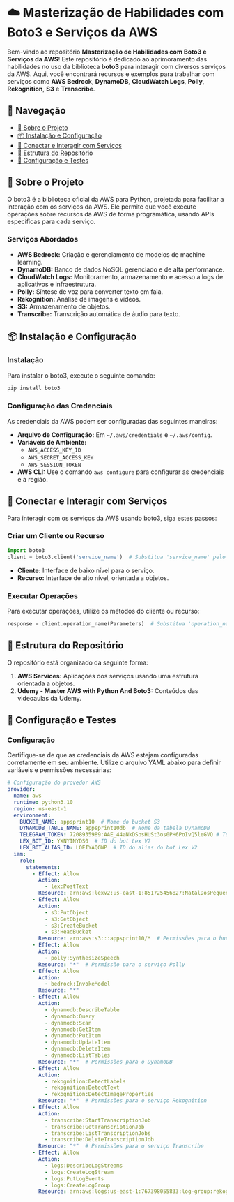 # ☁️ Masterização de Habilidades com Boto3 e Serviços da AWS

Bem-vindo ao repositório **Masterização de Habilidades com Boto3 e Serviços da AWS**! Este repositório é dedicado ao aprimoramento das habilidades no uso da biblioteca **boto3** para interagir com diversos serviços da AWS. Aqui, você encontrará recursos e exemplos para trabalhar com serviços como **AWS Bedrock**, **DynamoDB**, **CloudWatch Logs**, **Polly**, **Rekognition**, **S3** e **Transcribe**.

## 📌 Navegação

- [📝 Sobre o Projeto](#sobre-o-projeto)
- [📦 Instalação e Configuração](#instalação-e-configuração)
- [🔗 Conectar e Interagir com Serviços](#conectar-e-interagir-com-serviços)
- [📁 Estrutura do Repositório](#estrutura-do-repositório)
- [🔧 Configuração e Testes](#configuração-e-testes)

## 📝 Sobre o Projeto

O boto3 é a biblioteca oficial da AWS para Python, projetada para facilitar a interação com os serviços da AWS. Ele permite que você execute operações sobre recursos da AWS de forma programática, usando APIs específicas para cada serviço.

### Serviços Abordados

- **AWS Bedrock:** Criação e gerenciamento de modelos de machine learning.
- **DynamoDB:** Banco de dados NoSQL gerenciado e de alta performance.
- **CloudWatch Logs:** Monitoramento, armazenamento e acesso a logs de aplicativos e infraestrutura.
- **Polly:** Síntese de voz para converter texto em fala.
- **Rekognition:** Análise de imagens e vídeos.
- **S3:** Armazenamento de objetos.
- **Transcribe:** Transcrição automática de áudio para texto.

## 📦 Instalação e Configuração

### Instalação

Para instalar o boto3, execute o seguinte comando:

```bash
pip install boto3
```

### Configuração das Credenciais

As credenciais da AWS podem ser configuradas das seguintes maneiras:

- **Arquivo de Configuração:** Em `~/.aws/credentials` e `~/.aws/config`.
- **Variáveis de Ambiente:**
  - `AWS_ACCESS_KEY_ID`
  - `AWS_SECRET_ACCESS_KEY`
  - `AWS_SESSION_TOKEN`
- **AWS CLI:** Use o comando `aws configure` para configurar as credenciais e a região.

## 🔗 Conectar e Interagir com Serviços

Para interagir com os serviços da AWS usando boto3, siga estes passos:

### Criar um Cliente ou Recurso

```python
import boto3
client = boto3.client('service_name')  # Substitua 'service_name' pelo nome do serviço desejado
```

- **Cliente:** Interface de baixo nível para o serviço.
- **Recurso:** Interface de alto nível, orientada a objetos.

### Executar Operações

Para executar operações, utilize os métodos do cliente ou recurso:

```python
response = client.operation_name(Parameters)  # Substitua 'operation_name' e 'Parameters' conforme necessário
```

## 📁 Estrutura do Repositório

O repositório está organizado da seguinte forma:

1. **AWS Services:** Aplicações dos serviços usando uma estrutura orientada a objetos.
2. **Udemy - Master AWS with Python And Boto3:** Conteúdos das videoaulas da Udemy.

## 🔧 Configuração e Testes

### Configuração

Certifique-se de que as credenciais da AWS estejam configuradas corretamente em seu ambiente. Utilize o arquivo YAML abaixo para definir variáveis e permissões necessárias:

```yml
# Configuração do provedor AWS
provider:
  name: aws
  runtime: python3.10
  region: us-east-1
  environment:
    BUCKET_NAME: appsprint10  # Nome do bucket S3 
    DYNAMODB_TABLE_NAME: appsprint10db  # Nome da tabela DynamoDB
    TELEGRAM_TOKEN: 7208935989:AAE_44aNkDSbsHUSt3os0PH6PoIvQ5leGVQ # Token do Bot do Telegram
    LEX_BOT_ID: YXNYINYDS0  # ID do bot Lex V2
    LEX_BOT_ALIAS_ID: LOEIYAQGWP  # ID do alias do bot Lex V2
  iam:
    role: 
      statements:
        - Effect: Allow
          Action:
            - lex:PostText
          Resource: arn:aws:lexv2:us-east-1:851725456827:NatalDosPequenosChatbot/YXNYINYDS0/3
        - Effect: Allow
          Action:
            - s3:PutObject
            - s3:GetObject
            - s3:CreateBucket
            - s3:HeadBucket
          Resource: arn:aws:s3:::appsprint10/*  # Permissões para o bucket S3
        - Effect: Allow
          Action:
            - polly:SynthesizeSpeech
          Resource: "*"  # Permissão para o serviço Polly
        - Effect: Allow
          Action:
            - bedrock:InvokeModel
          Resource: "*"
        - Effect: Allow
          Action:
            - dynamodb:DescribeTable
            - dynamodb:Query
            - dynamodb:Scan
            - dynamodb:GetItem
            - dynamodb:PutItem
            - dynamodb:UpdateItem
            - dynamodb:DeleteItem
            - dynamodb:ListTables
          Resource: "*"  # Permissões para o DynamoDB
        - Effect: Allow
          Action:
            - rekognition:DetectLabels
            - rekognition:DetectText
            - rekognition:DetectImageProperties
          Resource: "*"  # Permissões para o serviço Rekognition
        - Effect: Allow
          Action:
            - transcribe:StartTranscriptionJob
            - transcribe:GetTranscriptionJob
            - transcribe:ListTranscriptionJobs
            - transcribe:DeleteTranscriptionJob
          Resource: "*"  # Permissões para o serviço Transcribe
        - Effect: Allow
          Action:
            - logs:DescribeLogStreams
            - logs:CreateLogStream
            - logs:PutLogEvents
            - logs:CreateLogGroup
          Resource: arn:aws:logs:us-east-1:767398055833:log-group:rekognition-logs:log-stream:*
```